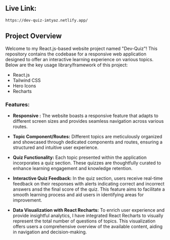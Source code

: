 ## Live Link:
    https://dev-quiz-imtyaz.netlify.app/
## Project Overview

Welcome to my React.js-based website project named "Dev-Quiz"! This repository contains the codebase for a responsive web application designed to offer an interactive learning experience on various topics. Below are the key usage library/framework of this project:

- React.js
- Tailwind CSS
- Hero Icons
- Recharts

### Features:

- **Responsive :** The website boasts a responsive feature that adapts to different screen sizes and provides seamless navigation across various routes.
  
- **Topic Component/Routes:** Different topics are meticulously organized and showcased through dedicated components and routes, ensuring a structured and intuitive user experience.
  
- **Quiz Functionality:** Each topic presented within the application incorporates a quiz section. These quizzes are thoughtfully curated to enhance learning engagement and knowledge retention.
  
- **Interactive Quiz Feedback:** In the quiz section, users receive real-time feedback on their responses with alerts indicating correct and incorrect answers ansd the final score of the quiz. This feature aims to facilitate a smooth learning process and aid users in identifying areas for improvement.
  
- **Data Visualization with React Recharts:** To enrich user experience and provide insightful analytics, I have integrated React Recharts to visually represent the total number of questions of topics. This visualization offers users a comprehensive overview of the available content, aiding in navigation and decision-making.
